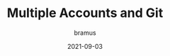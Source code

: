 ---
author: bramus
date: 2021-09-03
tags:
  - git
target_url: https://www.bram.us/2021/09/03/multiple-accounts-and-git/
title: Multiple Accounts and Git
---